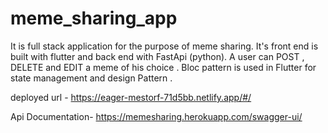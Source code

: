 # meme_sharing_app

It is full stack application for the purpose of meme sharing.
It's front end is built with flutter and back end with FastApi (python).
A user can POST , DELETE and EDIT a meme of his choice . 
Bloc pattern is used in Flutter for state management and design Pattern .

deployed url - https://eager-mestorf-71d5bb.netlify.app/#/ 

Api Documentation- https://memesharing.herokuapp.com/swagger-ui/

